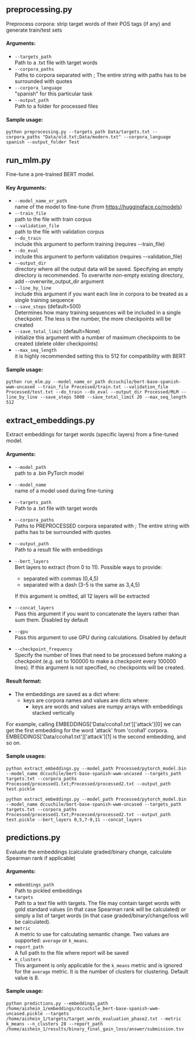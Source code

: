 ## preprocessing.py

Preprocess corpora: strip target words of their POS tags (if any) and generate train/test sets

#### Arguments:

- `--targets_path`  
  Path to a .txt file with target words
- `--corpora_paths`  
  Paths to corpora separated with ; The entire string with paths has to be surrounded with quotes
- `--corpora_language`  
  "spanish" for this particular task
- `--output_path`  
  Path to a folder for processed files

#### Sample usage:

```
python preprocessing.py --targets_path Data/targets.txt --corpora_paths "Data/old.txt;Data/modern.txt" --corpora_language spanish --output_folder Test
```

## run_mlm.py

Fine-tune a pre-trained BERT model.

#### Key Arguments:

- `--model_name_or_path`  
  name of the model to fine-tune (from https://huggingface.co/models)
- `--train_file`  
  path to the file with train corpus
- `--validation_file`  
  path to the file with validation corpus
- `--do_train`  
  include this argument to perform training (requires --train_file)
- `--do_eval`  
  include this argument to perform validation (requires --validation_file)
- `--output_dir`  
  directory where all the output data will be saved. Specifying an empty directory is recommended. To overwrite
  non-empty existing directory, add --overwrite_output_dir argument
- `--line_by_line`  
  include this argument if you want each line in corpora to be treated as a single training sequence
- `--save_steps` (default=500)  
  Determines how many training sequences will be included in a single checkpoint. The less is the number, the more
  checkpoints will be created
- `--save_total_limit` (default=None)  
  initialize this argument with a number of maximum checkpoints to be created (delete older checkpoints)
- `--max_seq_length`  
  it is highly recommended setting this to 512 for compatibility with BERT

#### Sample usage:

```
python run_mlm.py --model_name_or_path dccuchile/bert-base-spanish-wwm-uncased --train_file Processed/train.txt --validation_file Processed/test.txt --do_train --do_eval --output_dir Processed/MLM --line_by_line --save_steps 5000 --save_total_limit 20 --max_seq_length 512
```

## extract_embeddings.py

Extract embeddings for target words (specific layers) from a fine-tuned model.

#### Arguments:

- `--model_path`  
  path to a .bin PyTorch model
- `--model_name`  
  name of a model used during fine-tuning
- `--targets_path`  
  Path to a .txt file with target words
- `--corpora_paths`  
  Paths to PREPROCESSED corpora separated with ; The entire string with paths has to be surrounded with quotes
- `--output_path`  
  Path to a result file with embeddings
- `--bert_layers`  
  Bert layers to extract (from 0 to 11). Possible ways to provide:
    - separated with commas (0,4,5)
    - separated with a dash (3-5 is the same as 3,4,5)

  If this argument is omitted, all 12 layers will be extracted
- `--concat_layers`  
  Pass this argument if you want to concatenate the layers rather than sum them. Disabled by default
- `--gpu`  
  Pass this argument to use GPU during calculations. Disabled by default
- `--checkpoint_frequency`  
  Specify the number of lines that need to be processed before making a checkpoint (e.g. set to 100000 to make a
  checkpoint every 100000 lines). If this argument is not specified, no checkpoints will be created.

#### Result format:

- The embeddings are saved as a dict where:
    - keys are corpora names and values are dicts where:
        - keys are words and values are numpy arrays with embeddings stacked vertically

For example, calling EMBEDDINGS['Data/ccoha1.txt']['attack'][0] we can get the first embedding for the word 'attack'
from 'ccoha1' corpora. EMBEDDINGS['Data/ccoha1.txt']['attack'][1] is the second embedding, and so on.

#### Sample usages:

```
python extract_embeddings.py --model_path Processed/pytorch_model.bin --model_name dccuchile/bert-base-spanish-wwm-uncased --targets_path targets.txt --corpora_paths Processed/processed1.txt;Processed/processed2.txt --output_path test.pickle
```

```
python extract_embeddings.py --model_path Processed/pytorch_model.bin --model_name dccuchile/bert-base-spanish-wwm-uncased --targets_path targets.txt --corpora_paths Processed/processed1.txt;Processed/processed2.txt --output_path test.pickle --bert_layers 0,5,7-9,11 --concat_layers
```

## predictions.py

Evaluate the embeddings (calculate graded/binary change, calculate Spearman rank if applicable)

#### Arguments:

- `embeddings_path`  
  Path to pickled embeddings
- `targets`  
  Path to a text file with targets. The file may contain target words with gold standard values (in that case Spearman
  rank will be calculated) or simply a list of target words (in that case graded/binary/change/loss will be calculated).
- `metric`  
  A metric to use for calculating semantic change. Two values are supported: `average` or `k_means`.
- `report_path`  
  A full path to the file where report will be saved
- `n_clusters`  
  This argument is only applicable for the `k_means` metric and is ignored for the `average` metric. It is the number of
  clusters for clustering. Default value is 8.

#### Sample usage:

```
python predictions.py --embeddings_path /home/aishein_1/embeddings/dccuchile_bert-base-spanish-wwm-uncased.pickle --targets /home/aishein_1/targets/target_words_evaluation_phase2.txt --metric k_means --n_clusters 28 --report_path /home/aishein_1/results/binary_final_gain_loss/answer/submission.tsv
```